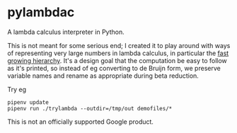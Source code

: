 # pylambdac

A lambda calculus interpreter in Python.

This is not meant for some serious end; I created it to play around with ways of representing very
large numbers in lambda calculus, in particular the [fast growing
hierarchy](http://googology.wikia.com/wiki/Fast-growing_hierarchy). It's a design goal that the
computation be easy to follow as it's printed, so instead of eg converting to de Bruijn form, we
preserve variable names and rename as appropriate during beta reduction.

Try eg

    pipenv update
    pipenv run ./trylambda --outdir=/tmp/out demofiles/*

This is not an officially supported Google product.
